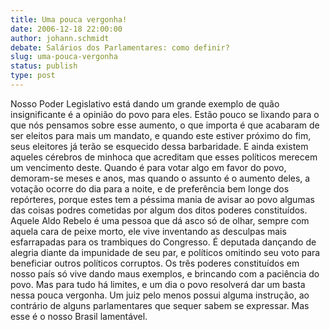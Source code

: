 ```yaml
---
title: Uma pouca vergonha!
date: 2006-12-18 22:00:00
author: johann.schmidt
debate: Salários dos Parlamentares: como definir?
slug: uma-pouca-vergonha
status: publish 
type: post
---
```


Nosso Poder Legislativo está dando um grande exemplo de quão insignificante é a opinião do povo para eles. Estão pouco se lixando para o que nós pensamos sobre esse aumento, o que importa é que acabaram de ser eleitos para mais um mandato, e quando este estiver próximo do fim, seus eleitores já terão se esquecido dessa barbaridade. E ainda existem aqueles cérebros de minhoca que acreditam que esses políticos merecem um vencimento deste. Quando é para votar algo em favor do povo, demoram-se meses e anos, mas quando o assunto é o aumento deles, a votação ocorre do dia para a noite, e de preferência bem longe dos repórteres, porque estes tem a péssima mania de avisar ao povo algumas das coisas podres cometidas por algum dos ditos poderes constituídos. Aquele Aldo Rebelo é uma pessoa que dá asco só de olhar, sempre com aquela cara de peixe morto, ele vive inventando as desculpas mais esfarrapadas para os trambiques do Congresso. É deputada dançando de alegria diante da impunidade de seu par, e políticos omitindo seu voto para beneficiar outros políticos corruptos. Os três poderes constituídos em nosso país só vive dando maus exemplos, e brincando com a paciência do povo. Mas para tudo há limites, e um dia o povo resolverá dar um basta nessa pouca vergonha. Um juiz pelo menos possui alguma instrução, ao contrário de alguns parlamentares que sequer sabem se expressar. Mas esse é o nosso Brasil lamentável.
